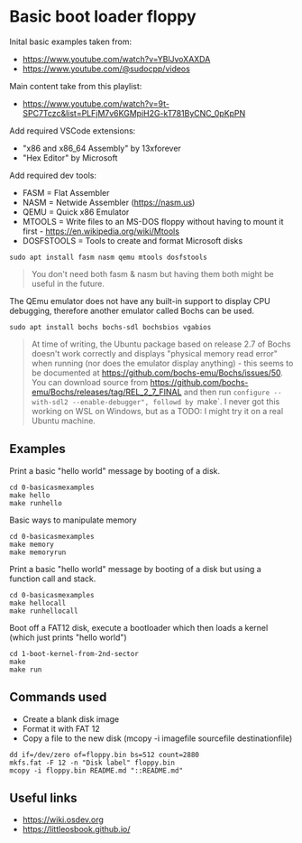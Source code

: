 # Basic boot loader floppy

Inital basic examples taken from:
* https://www.youtube.com/watch?v=YBlJvoXAXDA
* https://www.youtube.com/@sudocpp/videos

Main content take from this playlist:
* https://www.youtube.com/watch?v=9t-SPC7Tczc&list=PLFjM7v6KGMpiH2G-kT781ByCNC_0pKpPN
 
Add required VSCode extensions:

* "x86 and x86_64 Assembly" by 13xforever
* "Hex Editor" by Microsoft

Add required dev tools:

* FASM = Flat Assembler
* NASM = Netwide Assembler (https://nasm.us)
* QEMU = Quick x86 Emulator
* MTOOLS = Write files to an MS-DOS floppy without having to mount it first - https://en.wikipedia.org/wiki/Mtools
* DOSFSTOOLS = Tools to create and format Microsoft disks
```
sudo apt install fasm nasm qemu mtools dosfstools
```
> You don't need both fasm & nasm but having them both might be useful in the future.

The QEmu emulator does not have any built-in support to display CPU debugging, therefore another emulator called Bochs can be used.
```
sudo apt install bochs bochs-sdl bochsbios vgabios
```
> At time of writing, the Ubuntu package based on release 2.7 of Bochs doesn't work correctly and displays "physical memory read error" when running (nor does the emulator display anything) - this seems to be documented at https://github.com/bochs-emu/Bochs/issues/50. You can download source from https://github.com/bochs-emu/Bochs/releases/tag/REL_2_7_FINAL and then run `configure --with-sdl2 --enable-debugger", followd by `make`. I never got this working on WSL on Windows, but as a TODO: I might try it on a real Ubuntu machine.

## Examples

Print a basic "hello world" message by booting of a disk.
```
cd 0-basicasmexamples
make hello
make runhello
```

Basic ways to manipulate memory 
```
cd 0-basicasmexamples
make memory
make memoryrun
```

Print a basic "hello world" message by booting of a disk but using a function call and stack.
```
cd 0-basicasmexamples
make hellocall
make runhellocall
```

Boot off a FAT12 disk, execute a bootloader which then loads a kernel (which just prints "hello world")
```
cd 1-boot-kernel-from-2nd-sector
make
make run
```

## Commands used
* Create a blank disk image
* Format it with FAT 12
* Copy a file to the new disk (mcopy -i imagefile sourcefile destinationfile)
```
dd if=/dev/zero of=floppy.bin bs=512 count=2880
mkfs.fat -F 12 -n "Disk label" floppy.bin
mcopy -i floppy.bin README.md "::README.md"
```

## Useful links
* https://wiki.osdev.org
* https://littleosbook.github.io/
